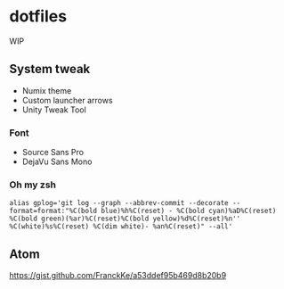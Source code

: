 # dotfiles

WIP

## System tweak

* Numix theme 
* Custom launcher arrows
* Unity Tweak Tool

### Font

* Source Sans Pro
* DejaVu Sans Mono

### Oh my zsh

```
alias gplog='git log --graph --abbrev-commit --decorate --format=format:"%C(bold blue)%h%C(reset) - %C(bold cyan)%aD%C(reset) %C(bold green)(%ar)%C(reset)%C(bold yellow)%d%C(reset)%n'' %C(white)%s%C(reset) %C(dim white)- %an%C(reset)" --all' 
```

## Atom

https://gist.github.com/FranckKe/a53ddef95b469d8b20b9

